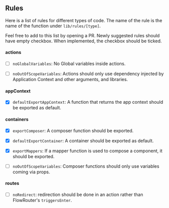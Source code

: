 ## Rules

Here is a list of rules for different types of code. The name of the rule is the
name of the function under `lib/rules/[type]`.

Feel free to add to this list by opening a PR. Newly suggested rules should have
empty checkbox. When implemented, the checkbox should be ticked.


#### actions

- [ ] `noGlobalVariables`: No Global variables inside actions.
- [ ] `noOutOfScopeVariables`: Actions should only use dependency injected by
Application Context and other arguments, and libraries.


#### appContext

- [x] `defaultExportAppContext`: A function that returns the app context should be
exported as default.


#### containers

- [x] `exportComposer`: A composer function should be exported.
- [x] `defaultExportContainer`: A container should be exported as default.
- [x] `exportMappers`: If a mapper function is used to compose a component, it
should be exported.
- [ ] `noOutOfScopeVariables`: Composer functions should only use variables
coming via props.


#### routes

- [ ] `noRedirect`: redirection should be done in an action rather than
FlowRouter's `triggersEnter`.
